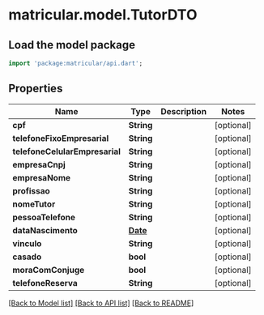 # matricular.model.TutorDTO

## Load the model package
```dart
import 'package:matricular/api.dart';
```

## Properties
Name | Type | Description | Notes
------------ | ------------- | ------------- | -------------
**cpf** | **String** |  | [optional] 
**telefoneFixoEmpresarial** | **String** |  | [optional] 
**telefoneCelularEmpresarial** | **String** |  | [optional] 
**empresaCnpj** | **String** |  | [optional] 
**empresaNome** | **String** |  | [optional] 
**profissao** | **String** |  | [optional] 
**nomeTutor** | **String** |  | [optional] 
**pessoaTelefone** | **String** |  | [optional] 
**dataNascimento** | [**Date**](Date.md) |  | [optional] 
**vinculo** | **String** |  | [optional] 
**casado** | **bool** |  | [optional] 
**moraComConjuge** | **bool** |  | [optional] 
**telefoneReserva** | **String** |  | [optional] 

[[Back to Model list]](../README.md#documentation-for-models) [[Back to API list]](../README.md#documentation-for-api-endpoints) [[Back to README]](../README.md)


